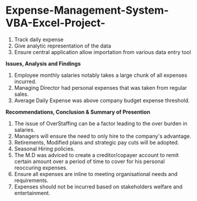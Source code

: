# Expense-Management-System-VBA-Excel-Project-
1. Track daily expense 
2. Give analytic representation of the data
3. Ensure central application allow importation from various data entry tool

**Issues, Analysis and Findings**

1. Employee monthly salaries notably takes a large chunk of all expenses incurred.
2. Managing Director had personal expenses that was taken from regular sales.
3. Average Daily Expense was above company budget expense threshold. 

**Recommendations, Conclusion & Summary of Presention**

1. The issue of OverStaffing can be a factor leading to the over burden in salaries. 
2. Managers will ensure the need to only hire to the company's advantage.
3. Retirements, Modified plans and strategic pay cuts will be adopted.
4. Seasonal Hiring policies.
5. The M.D was adviced to create a creditor/copayer account to remit certain amount over a period of time to cover for his personal reoccuring expenses.
6. Ensure all expenses are inline to meeting organisational needs and requirements.
7. Expenses should not be incurred based on stakeholders welfare and entertainment.
